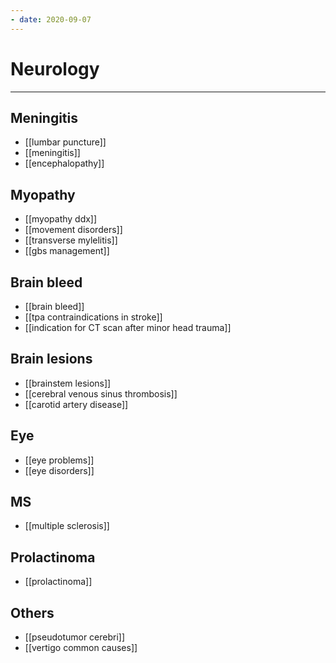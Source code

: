 ```yaml
---
- date: 2020-09-07
---
```


# Neurology
---

## Meningitis

- [[lumbar puncture]]
- [[meningitis]]
- [[encephalopathy]]

## Myopathy

- [[myopathy ddx]]
- [[movement disorders]]
- [[transverse mylelitis]]
- [[gbs management]]

## Brain bleed

- [[brain bleed]]
- [[tpa contraindications in stroke]]
- [[indication for CT scan after minor head trauma]]

## Brain lesions

- [[brainstem lesions]]
- [[cerebral venous sinus thrombosis]]
- [[carotid artery disease]]

## Eye

- [[eye problems]]
- [[eye disorders]]

## MS

- [[multiple sclerosis]]

## Prolactinoma

- [[prolactinoma]]

## Others

- [[pseudotumor cerebri]]
- [[vertigo common causes]]
